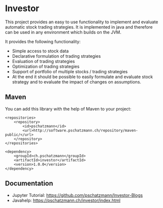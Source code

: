# Investor

This project provides an easy to use functionality to implement and evaluate automatic stock trading strategies. It is implemented in java and therefore can be used in any environment which builds on the JVM.

It provides the following functionality:

- Simple access to stock data
- Declarative formulation of trading strategies
- Evaluation of trading strategies
- Optimization of trading strategies
- Support of portfolio of multiple stocks / trading strategies
- At the end it should be possible to easily formulate and evaluate stock strategy and to evaluate the impact of changes on assumptions.

## Maven

You can add this library with the help of Maven to your project:

	<repositories>
		<repository>
			<id>pschatzmann</id>
			<url>http://software.pschatzmann.ch/repository/maven-public/</url>
		</repository>
	</repositories>

	<dependency>
		<groupId>ch.pschatzmann</groupId>
		<artifactId>investor</artifactId>
		<version>1.0.0</version>
	</dependency>

## Documentation

- Jupyter Tutorial: https://github.com/pschatzmann/Investor-Blogs
- Javahelp: https://pschatzmann.ch/investor/index.html


